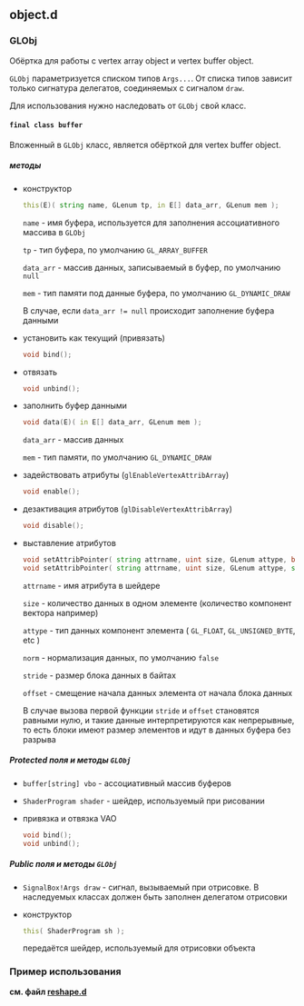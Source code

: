 ## object.d


### GLObj

Обёртка для работы с vertex array object и vertex buffer object.

`GLObj` параметризуется списком типов `Args...`. 
От списка типов зависит только сигнатура делегатов, соединяемых с сигналом `draw`.

Для использования нужно наследовать от `GLObj` свой класс.

#### `final class buffer`

Вложенный в `GLObj` класс, является обёрткой для vertex buffer object.

##### методы

* конструктор 

    ```d
    this(E)( string name, GLenum tp, in E[] data_arr, GLenum mem );
    ```

    `name` - имя буфера, используется для заполнения ассоциативного массива в `GLObj`

    `tp` - тип буфера, по умолчанию `GL_ARRAY_BUFFER`

    `data_arr` - массив данных, записываемый в буфер, по умолчанию `null`

    `mem` - тип памяти под данные буфера, по умолчанию `GL_DYNAMIC_DRAW`

    В случае, если `data_arr != null` происходит заполнение буфера данными

* установить как текущий (привязать)
    
    ```d
    void bind();
    ```

* отвязать

    ```d
    void unbind();
    ```

* заполнить буфер данными

    ```d
    void data(E)( in E[] data_arr, GLenum mem );
    ```

    `data_arr` - массив данных

    `mem` - тип памяти, по умолчанию `GL_DYNAMIC_DRAW`

* задействовать атрибуты (`glEnableVertexAttribArray`)

    ```d
    void enable();
    ```

* дезактивация атрибутов (`glDisableVertexAttribArray`)

    ```d
    void disable();
    ```

* выставление атрибутов 

    ```d
    void setAttribPointer( string attrname, uint size, GLenum attype, bool norm );
    void setAttribPointer( string attrname, uint size, GLenum attype, size_t stride, size_t offset, bool norm );
    ```

    `attrname` - имя атрибута в шейдере

    `size` - количество данных в одном элементе (количество компонент вектора например)

    `attype` - тип данных компонент элемента ( `GL_FLOAT`, `GL_UNSIGNED_BYTE`, etc )

    `norm` - нормализация данных, по умолчанию `false`

    `stride` - размер блока данных в байтах

    `offset` - смещение начала данных элемента от начала блока данных

    В случае вызова первой функции `stride` и `offset` становятся равными нулю, и
    такие данные интерпретируются как непрерывные, то есть блоки имеют размер 
    элементов и идут в данных буфера без разрыва

##### Protected поля и методы `GLObj` #####

* `buffer[string] vbo` - ассоциативный массив буферов

* `ShaderProgram shader` - шейдер, используемый при рисовании

* привязка и отвязка VAO
    ```d
    void bind();
    void unbind();
    ```

##### Public поля и методы `GLObj` #####
    
* `SignalBox!Args draw` - сигнал, вызываемый при отрисовке.
    В наследуемых классах должен быть заполнен делегатом отрисовки

* конструктор
    
    ```d
    this( ShaderProgram sh );
    ```

    передаётся шейдер, используемый для отрисовки объекта


### Пример использования ###

**см. файл [reshape.d](https://github.com/dexset/desgl/blob/master/import/desgl/draw/rectshape.d)**














